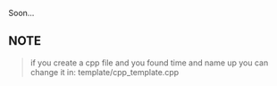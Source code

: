 
Soon...

## NOTE
> if you create a cpp file and you found time and name up
you can change it in: template/cpp_template.cpp
